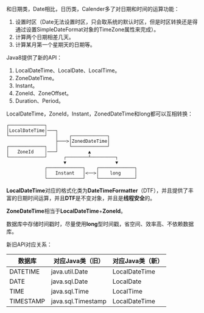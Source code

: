 和日期类，Date相比，日历类，Calender多了对日期和时间的运算功能：

1. 设置时区（Date无法设置时区，只会取系统的默认时区，但是时区转换还是得通过设置SimpleDateFormat对象的TimeZone属性来完成）。
2. 计算两个日期相差几天。
3. 计算某月第一个星期天的日期等。

Java8提供了新的API：

1. LocalDateTime、LocalDate、LocalTime。
2. ZoneDateTime。
3. Instant。
4. ZoneId、ZoneOffset。
5. Duration、Period。

LocalDateTime，ZoneId，Instant，ZonedDateTime和long都可以互相转换：

```
┌─────────────┐
│LocalDateTime│───┐
└─────────────┘   │    ┌─────────────┐
				  ├───>│ZonedDateTime│
┌─────────────┐   │    └─────────────┘
│   ZoneId    │───┘           ▲
└─────────────┘      ┌────────┴─────────┐
					 ▼                  ▼
              ┌─────────────┐    ┌─────────────┐
              │   Instant   │<──>│    long     │
              └─────────────┘    └─────────────┘
```

**LocalDateTime**对应的格式化类为**DateTimeFormatter**（DTF），并且提供了丰富的日期时间运算，并且**DTF**是不变对象，并且是**线程安全**的。

**ZoneDateTime**相当于**LocalDateTime**+**ZoneId**。

数据库中存储时间戳时，尽量使用**long**型时间戳，省空间、效率高、不依赖数据库。

新旧API对应关系：

| **数据库** | **对应Java类（旧）** | **对应Java类（新）** |
| ---------- | -------------------- | -------------------- |
| DATETIME   | java.util.Date       | LocalDateTime        |
| DATE       | java.sql.Date        | LocalDate            |
| TIME       | java.sql.Time        | LocalTime            |
| TIMESTAMP  | java.sql.Timestamp   | LocalDateTime        |